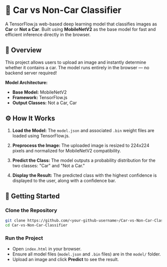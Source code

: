 # 🚗 Car vs Non-Car Classifier

A TensorFlow.js web-based deep learning model that classifies images as **Car** or **Not a Car**. Built using **MobileNetV2** as the base model for fast and efficient inference directly in the browser.

## 🧠 Overview

This project allows users to upload an image and instantly determine whether it contains a car. The model runs entirely in the browser — no backend server required!

**Model Architecture:**

* **Base Model:** MobileNetV2
* **Framework:** TensorFlow.js
* **Output Classes:** Not a Car, Car

## ⚙️ How It Works

1. **Load the Model:**
   The `model.json` and associated `.bin` weight files are loaded using TensorFlow.js.

2. **Preprocess the Image:**
   The uploaded image is resized to 224x224 pixels and normalized for MobileNetV2 compatibility.

3. **Predict the Class:**
   The model outputs a probability distribution for the two classes: "Car" and "Not a Car."

4. **Display the Result:**
   The predicted class with the highest confidence is displayed to the user, along with a confidence bar.

## 🚀 Getting Started

### Clone the Repository

```bash
git clone https://github.com/<your-github-username>/Car-vs-Non-Car-Classifier.git
cd Car-vs-Non-Car-Classifier
```

### Run the Project

* Open `index.html` in your browser.
* Ensure all model files (`model.json` and `.bin` files) are in the `model/` folder.
* Upload an image and click **Predict** to see the result.

